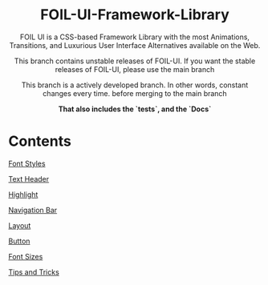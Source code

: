 <h1 align = "center">FOIL-UI-Framework-Library </h1>

<p align = "center"> FOIL UI is a CSS-based Framework Library with the most Animations, Transitions, and Luxurious User Interface Alternatives available on the Web.</b>

<p align = "center"> This branch contains unstable releases of FOIL-UI. If you want the stable releases of FOIL-UI, please use the main branch</b>

<p align = "center">This branch is a actively developed branch. In other words, constant changes every time.
before merging to the main branch<b>

<p align="center">That also includes the `tests`, and the `Docs`</b>

# Contents

<a href="https://github.com/senalbulumulle/FOIL-UI-Framework-Library/blob/Beta/Docs/foil-font-styles.md" class="button">Font Styles</a>
<ul></ul>
<a href="https://github.com/senalbulumulle/FOIL-UI-Framework-Library/blob/Beta/Docs/foil-text-header.md" class="button">Text Header</a>
<ul></ul>
<a href="https://github.com/senalbulumulle/FOIL-UI-Framework-Library/blob/Beta/Docs/foil-highlight.md" class="button">Highlight</a>
<ul></ul>
<a href="https://github.com/senalbulumulle/FOIL-UI-Framework-Library/blob/Beta/Docs/foil-navigation-bar.md" class="button">Navigation Bar</a>
<ul></ul>
<a href="https://github.com/senalbulumulle/FOIL-UI-Framework-Library/blob/Beta/Docs/foil-layout.md" class="button">Layout</a>
<ul></ul>
<a href="https://github.com/senalbulumulle/FOIL-UI-Framework-Library/blob/Beta/Docs/foil-buttons.md" class="button">Button</a>
<ul></ul>
<a href="https://github.com/senalbulumulle/FOIL-UI-Framework-Library/blob/Beta/Docs/foil-font-size.md" class="button">Font Sizes</a>
<ul></ul>
<a href="https://github.com/senalbulumulle/FOIL-UI-Framework-Library/blob/Beta/Docs/tips-and-tricks.md" class="button">Tips and Tricks</a>
